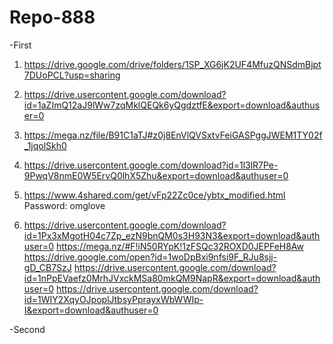 # Repo-888
-First
1. https://drive.google.com/drive/folders/1SP_XG6jK2UF4MfuzQNSdmBjpt7DUoPCL?usp=sharing

2. https://drive.usercontent.google.com/download?id=1aZImQ12aJ9lWw7zqMklQEQk6yQgdztfE&export=download&authuser=0

3. https://mega.nz/file/B91C1aTJ#z0j8EnVlQVSxtvFeiGASPggJWEM1TY02f_1jqolSkh0

4. https://drive.usercontent.google.com/download?id=1l3lR7Pe-9PwqV8nmE0W5ErvQ0lhX5Zhu&export=download&authuser=0

5. https://www.4shared.com/get/vFp22Zc0ce/ybtx_modified.html
Password: omglove

6. https://drive.usercontent.google.com/download?id=1Px3xMgotH04c7Zp_ezN9bnQM0s3H93N3&export=download&authuser=0
https://mega.nz/#F!iN50RYpK!1zFSQc32ROXD0JEPFeH8Aw
https://drive.google.com/open?id=1woDpBxi9nfsi9F_RJu8sjj-gD_CB7SzJ
https://drive.usercontent.google.com/download?id=1nPpEVaefz0MrhJVxckMSa80mkQM9NapR&export=download&authuser=0
https://drive.usercontent.google.com/download?id=1WIY2XqyOJpoplJtbsyPprayxWbWWIp-I&export=download&authuser=0


-Second



